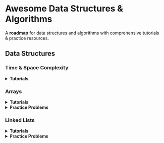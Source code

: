 # Awesome Data Structures & Algorithms

A **roadmap** for data structures and algorithms with comprehensive tutorials & practice resources.

## Data Structures

### Time & Space Complexity

<details>
  <summary><b>Tutorials</b></summary>

- [Introduction to Big O Notation and Time Complexity - by CS Dojo](https://youtu.be/D6xkbGLQesk)
- [Big-O Notation For Coding Interviews - by NeetCode](https://youtu.be/BgLTDT03QtU)
- [Time and Space Complexity - by take U forward](https://youtu.be/FPu9Uld7W-E)

</details>

### Arrays

<details>
  <summary><b>Tutorials</b></summary>

- [An Overview of Arrays and Memory - by CS Dojo](https://youtu.be/pmN9ExDf3yQ)
- [Arrays Intro - by take U forward](https://youtu.be/37E9ckMDdTk)

</details>

<details> 
  <summary><b>Practice Problems</b></summary>
  
- [Two Sum](https://leetcode.com/problems/two-sum/) - [Solution](https://youtu.be/KLlXCFG5TnA)  
- [Concatenation of Array](https://leetcode.com/problems/concatenation-of-array/) - [Solution](https://youtu.be/68isPRHgcFQ)  
- [Replace Elements with Greatest Element on Right Side](https://leetcode.com/problems/replace-elements-with-greatest-element-on-right-side/) - [Solution](https://youtu.be/ZHjKhUjcsaU)
- [Is Subsequence](https://leetcode.com/problems/is-subsequence/) - [Solution](https://youtu.be/99RVfqklbCE)  
- [Length of Last Word](https://leetcode.com/problems/length-of-last-word/) - [Solution](https://youtu.be/KT9rltZTybQ)  
- [Longest Common Prefix](https://leetcode.com/problems/longest-common-prefix/) - [Solution](https://youtu.be/0sWShKIJoo4)
- [Pascal's Triangle](https://leetcode.com/problems/pascals-triangle/) - [Solution](https://youtu.be/nPVEaB3AjUM)
- [Find All Numbers Disappeared in an Array](https://leetcode.com/problems/find-all-numbers-disappeared-in-an-array/) - [Solution](https://youtu.be/8i-f24YFWC4)
- [Number of Good Pairs](https://leetcode.com/problems/number-of-good-pairs/) - [Solution](https://youtu.be/BqhDFUo1rjs)

</details>

### Linked Lists

<details>
  <summary><b>Tutorials</b></summary>

- [Introduction to Linked Lists - by CS Dojo](https://youtu.be/WwfhLC16bis)
- [Linked List Playlist - by take U forward](https://www.youtube.com/playlist?list=PLgUwDviBIf0rAuz8tVcM0AymmhTRsfaLU)

</details>

<details> 
  <summary><b>Practice Problems</b></summary>

- [Design Linked List](https://leetcode.com/problems/design-linked-list/) - [Solution](https://youtu.be/Wf4QhpdVFQo)
- [Reverse Linked List](https://leetcode.com/problems/reverse-linked-list/) - [Solution](https://youtu.be/G0_I-ZF0S38)
- [Merge Two Sorted Lists](https://leetcode.com/problems/merge-two-sorted-lists/) - [Solution](https://youtu.be/XIdigk956u0)
- [Linked List Cycle](https://leetcode.com/problems/linked-list-cycle/) - [Solution](https://youtu.be/gBTe7lFR3vc)
- [Palindrome Linked List](https://leetcode.com/problems/palindrome-linked-list/) - [Solution](https://youtu.be/yOzXms1J6Nk)
- [Remove Linked List Elements](https://leetcode.com/problems/remove-linked-list-elements/) - [Solution](https://youtu.be/JI71sxtHTng)
- [Remove Duplicates from Sorted List](https://leetcode.com/problems/remove-duplicates-from-sorted-list/) - [Solution](https://youtu.be/p10f-VpO4nE)
- [Middle of the Linked List](https://leetcode.com/problems/middle-of-the-linked-list/) - [Solution](https://youtu.be/A2_ldqM4QcY)
- [Intersection of Two Linked Lists](https://leetcode.com/problems/intersection-of-two-linked-lists/) - [Solution](https://youtu.be/D0X0BONOQhI)

</details>
